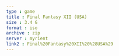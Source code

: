 ```yaml
---
type : game
title : Final Fantasy XII (USA)
size : 3.4 G
format : iso
archive : zip
server : myrient
link2 : Final%20Fantasy%20XII%20%28USA%29
---
```

